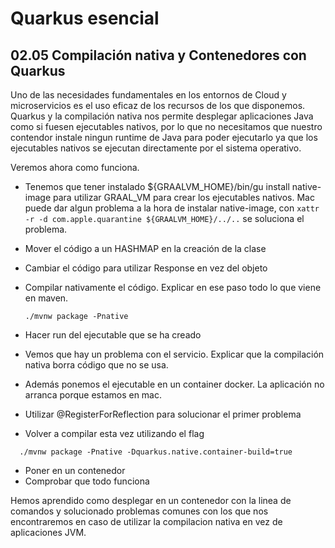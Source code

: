 # Quarkus esencial
## 02.05 Compilación nativa y Contenedores con Quarkus

Uno de las necesidades fundamentales en los entornos de Cloud y microservicios es el uso eficaz de los recursos
de los que disponemos. 
Quarkus y la compilación nativa nos permite desplegar aplicaciones Java como si fuesen ejecutables nativos, por lo que
no necesitamos que nuestro contendor instale ningun runtime de Java para poder ejecutarlo ya que los ejecutables nativos
se ejecutan directamente por el sistema operativo.

Veremos ahora como funciona.

- Tenemos que tener instalado ${GRAALVM_HOME}/bin/gu install native-image para utilizar GRAAL_VM para crear los ejecutables nativos.
  Mac puede dar algun problema a la hora de instalar native-image, con `xattr -r -d com.apple.quarantine ${GRAALVM_HOME}/../..` se
  soluciona el problema.
  
* Mover el código a un HASHMAP en la creación de la clase
* Cambiar el código para utilizar Response en vez del objeto
* Compilar nativamente el código. Explicar en ese paso todo lo que viene en maven.
  ```shell
  ./mvnw package -Pnative
  ```
* Hacer run del ejecutable que se ha creado
* Vemos que hay un problema con el servicio. Explicar que la compilación nativa borra código que no se usa.
* Además ponemos el ejecutable en un container docker. La aplicación no arranca porque estamos en mac. 

* Utilizar @RegisterForReflection para solucionar el primer problema
* Volver a compilar esta vez utilizando el flag
```shell
  ./mvnw package -Pnative -Dquarkus.native.container-build=true  
  ```
* Poner en un contenedor
* Comprobar que todo funciona

Hemos aprendido como desplegar en un contenedor con la linea de comandos y solucionado problemas comunes con los que nos encontraremos
en caso de utilizar la compilacion nativa en vez de aplicaciones JVM. 